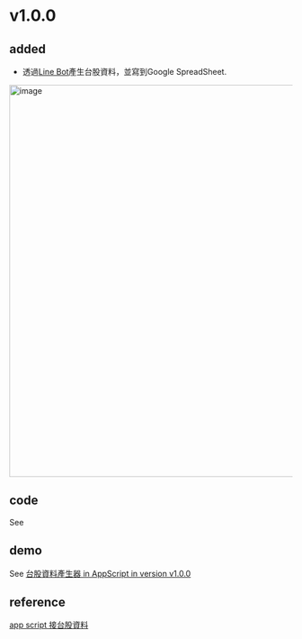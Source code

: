 # v1.0.0
## added 
+ 透過[Line Bot](https://line.me/R/ti/p/@662ymbul)產生台股資料，並寫到Google SpreadSheet.

<img width="696" alt="image" src="https://github.com/user-attachments/assets/6361ccd2-c2fe-47ff-8b9a-ec9cfac5aa36" />

## code
See []()
## demo
See [台股資料產生器 in AppScript in version v1.0.0](https://youtu.be/u8IlVUYB6xA)
## reference
[app script 接台股資料](https://vocus.cc/article/6762db06fd89780001f55382)
